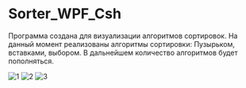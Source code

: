 # Sorter_WPF_Csh
Программа создана для визуализации алгоритмов сортировок.
На данный момент реализованы алгоритмы сортировки: Пузырьком, вставками, выбором. В дальнейшем количество алгоритмов будет пополняться.

![1](https://user-images.githubusercontent.com/59220258/205870547-1a0de6e3-1375-4d97-9426-12510ccc8ece.png)
![2](https://user-images.githubusercontent.com/59220258/205870575-99fa7d88-cbb6-4830-ad68-0ffe25ce05e1.png)
![3](https://user-images.githubusercontent.com/59220258/205870580-d5f8e9ca-f209-466a-960e-b639f59ca99e.png)
